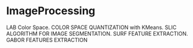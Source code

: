 # ImageProcessing
LAB Color Space.
COLOR SPACE QUANTIZATION with KMeans. 
SLIC ALGORITHM FOR IMAGE SEGMENTATION.
SURF FEATURE EXTRACTION.
GABOR FEATURES EXTRACTION
